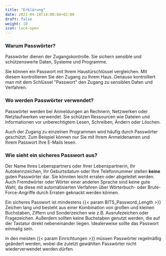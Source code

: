 ```yaml
---
title: "Erklärung"
date: 2021-04-18T14:08:04+02:00
draft: false
weight: 10
icon: lock-open
---
```


### Warum Passwörter?

Passwörter dienen der Zugangskontrolle. Sie sichern sensible und schützenswerte Daten, Systeme und Programme.

Sie können ein Passwort mit Ihrem Haustürschlüssel vergleichen. Mit diesem kontrollieren Sie den Zugang zu Ihrem Haus. Genauso kontrolliert man mit dem Schlüssel "Passwort" den Zugang zu sensiblen Daten und Verfahren.

### Wo werden Passwörter verwendet?

Passwörter werden bei Anmeldungen an Rechnern, Netzwerken oder Netzlaufwerken verwendet. Sie schützen Ressourcen wie Dateien und Informationen vor unberechtigtem Lesen, Schreiben, Ändern oder Löschen.

Auch der Zugang zu einzelnen Programmen wird häufig durch Passwörter geschützt. Zum Beispiel können nur Sie mit Ihrem Anmeldenamen und Ihrem Passwort Ihre E-Mails lesen.

### Wie sieht ein sicheres Passwort aus?

Der Name Ihres Lebenspartners oder Ihrer Lebenspartnerin, Ihr Autokennzeichen, Ihr Geburtsdatum oder Ihre Telefonnummer stellen **keine** guten Passwörter dar. Sie könnten leicht erraten oder abgeleitet werden. Auch Fremdwörter oder Wörter einer anderen Sprache sind keine gute Wahl, da diese mit automatisierten Verfahren über Wörterbuch- oder Brute-Force-Angriffe durch Erraten geknackt werden können.

Ein sicheres Passwort ist mindestens {{< param BITS_Password_Length >}} Zeichen lang und besteht aus einer Kombination von großen und kleinen Buchstaben, Ziffern und Sonderzeichen wie z.B. Ausrufezeichen oder Fragezeichen. Außerdem sollten keine Buchstaben genutzt werden, die auf der Tastatur direkt nebeneinander liegen. Idealerweise sollte das Passwort einmalig sein.

In den meisten {{< param Einrichtungen >}} müssen Passwörter regelmäßig geändert werden, wobei die zuletzt gewählten Passwörter nicht wiederverwendet werden dürfen.
